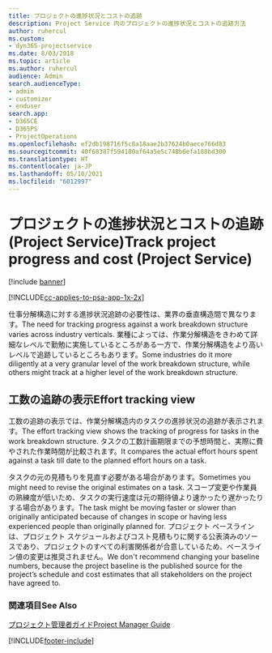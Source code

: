 ```yaml
---
title: プロジェクトの進捗状況とコストの追跡
description: Project Service 内のプロジェクトの進捗状況とコストの追跡方法
author: ruhercul
ms.custom:
- dyn365-projectservice
ms.date: 8/03/2018
ms.topic: article
ms.author: ruhercul
audience: Admin
search.audienceType:
- admin
- customizer
- enduser
search.app:
- D365CE
- D365PS
- ProjectOperations
ms.openlocfilehash: ef2db198716f5c8a18aae2b37624b0aece766d83
ms.sourcegitcommit: 40f68387f594180af64a5e5c748b6efa188bd300
ms.translationtype: HT
ms.contentlocale: ja-JP
ms.lasthandoff: 05/10/2021
ms.locfileid: "6012997"
---
```

# <a name="track-project-progress-and-cost-project-service"></a><span data-ttu-id="a6bcc-103">プロジェクトの進捗状況とコストの追跡 (Project Service)</span><span class="sxs-lookup"><span data-stu-id="a6bcc-103">Track project progress and cost (Project Service)</span></span>

[!include [banner](../includes/psa-now-project-operations.md)]

[!INCLUDE[cc-applies-to-psa-app-1x-2x](../includes/cc-applies-to-psa-app-1x-2x.md)]

<span data-ttu-id="a6bcc-104">仕事分解構造に対する進捗状況追跡の必要性は、業界の垂直構造間で異なります。</span><span class="sxs-lookup"><span data-stu-id="a6bcc-104">The need for tracking progress against a work breakdown structure varies across industry verticals.</span></span> <span data-ttu-id="a6bcc-105">業種によっては、作業分解構造をきわめて詳細なレベルで勤勉に実施しているところがある一方で、作業分解構造をより高いレベルで追跡しているところもあります。</span><span class="sxs-lookup"><span data-stu-id="a6bcc-105">Some industries do it more diligently at a very granular level of the work breakdown structure, while others might track at a higher level of the work breakdown structure.</span></span>  
  
## <a name="effort-tracking-view"></a><span data-ttu-id="a6bcc-106">工数の追跡の表示</span><span class="sxs-lookup"><span data-stu-id="a6bcc-106">Effort tracking view</span></span>  
<span data-ttu-id="a6bcc-107">工数の追跡の表示では、作業分解構造内のタスクの進捗状況の追跡が表示されます。</span><span class="sxs-lookup"><span data-stu-id="a6bcc-107">The effort tracking view shows the tracking of progress for tasks in the work breakdown structure.</span></span> <span data-ttu-id="a6bcc-108">タスクの工数計画期限までの予想時間と、実際に費やされた作業時間が比較されます。</span><span class="sxs-lookup"><span data-stu-id="a6bcc-108">It compares the actual effort hours spent against a task till date to the planned effort hours on a task.</span></span>  
  
<span data-ttu-id="a6bcc-109">タスクの元の見積もりを見直す必要がある場合があります。</span><span class="sxs-lookup"><span data-stu-id="a6bcc-109">Sometimes you might need to revise the original estimates on a task.</span></span> <span data-ttu-id="a6bcc-110">スコープ変更や作業員の熟練度が低いため、タスクの実行速度は元の期待値より速かったり遅かったりする場合があります。</span><span class="sxs-lookup"><span data-stu-id="a6bcc-110">The task might be moving faster or slower than originally anticipated because of changes in scope or having less experienced people than originally planned for.</span></span> <span data-ttu-id="a6bcc-111">プロジェクト ベースラインは、プロジェクト スケジュールおよびコスト見積もりに関する公表済みのソースであり、プロジェクトのすべての利害関係者が合意しているため、ベースライン値の変更は推奨されません。</span><span class="sxs-lookup"><span data-stu-id="a6bcc-111">We don't recommend changing your baseline numbers, because the project baseline is the published source for the project’s schedule and cost estimates that all stakeholders on the project have agreed to.</span></span>  
  
### <a name="see-also"></a><span data-ttu-id="a6bcc-112">関連項目</span><span class="sxs-lookup"><span data-stu-id="a6bcc-112">See Also</span></span>  
 [<span data-ttu-id="a6bcc-113">プロジェクト管理者ガイド</span><span class="sxs-lookup"><span data-stu-id="a6bcc-113">Project Manager Guide</span></span>](../psa/project-manager-guide.md)


[!INCLUDE[footer-include](../includes/footer-banner.md)]